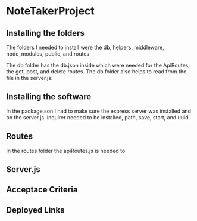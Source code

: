 # NoteTakerProject

## Installing the folders

The folders I needed to install were the db, helpers, middleware, node_modules, public, and routes

The db folder has the db.json inside which were needed for the ApiRoutes; the get, post, and delete routes.
The db folder also helps to read from the file in the server.js. 

## Installing the software

In the package.son I had to make sure the express server was installed and on the server.js.
inquirer needed to be installed, path, save, start, and uuid. 

## Routes

In the routes folder the apiRoutes.js is needed to 

## Server.js

## Acceptace Criteria

## Deployed Links

